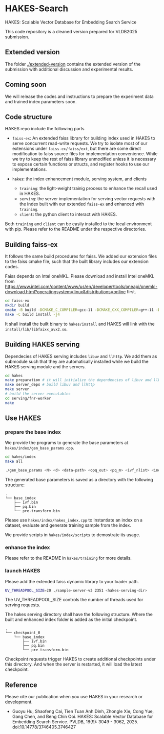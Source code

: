 # HAKES-Search

HAKES: Scalable Vector Database for Embedding Search Service

This code repository is a cleaned version prepared for VLDB2025 submission.

## Extended version

The folder [./extended-version](./extended-version/) contains the extended version of the submission with additional discussion and experimental results.

## Coming soon

We will release the codes and instructions to prepare the experiment data and trained index parameters soon.

## Code structure

HAKES repo include the following parts

* `faiss-ex`: An extended faiss library for building index used in HAKES to serve concurrent read-write requests. We try to isolate most of our extensions under `faiss-ex/faiss/ext`, but there are some direct modification to faiss source files for implementation convenience. While we try to keep the rest of faiss library unmodified unless it is necessary to expose certain functions or structs, and register hooks to use our implementations.
* `hakes`: the index enhancement module, serving system, and clients

  * `training`: the light-weight trainig process to enhance the recall used in HAKES.
  * `serving`: the server implementation for serving vector requests with the index built with our extended `faiss-ex` and enhanced with `training`.
  * `client`: the python client to interact with HAKES.

Both `training` and `client` can be easily installed to the local environment with pip. Please refer to the README under the respective directories.

## Building faiss-ex

It follows the same build procedures for faiss. We added our extension files to the faiss cmake file, such that the built library includes our extension codes.

Faiss depends on Intel oneMKL. Please download and install Intel oneMKL from <https://www.intel.com/content/www/us/en/developer/tools/oneapi/onemkl-download.html?operatingsystem=linux&distributions=online> first.

```sh
cd faiss-ex
mkdir build
cmake -B build -DCMAKE_C_COMPILER=gcc-11 -DCMAKE_CXX_COMPILER=g++-11 -DFAISS_ENABLE_GPU=OFF -DFAISS_ENABLE_PYTHON=OFF -DBUILD_SHARED_LIBS=ON -DCMAKE_BUILD_TYPE=Release -DFAISS_OPT_LEVEL=avx2 -DBLA_VENDOR=Intel10_64_dyn -DCMAKE_INSTALL_PREFIX=../hakes/install -DMKL_LIBRARIES=$HOME/intel/oneapi/mkl/2024.0/lib/libmkl_rt.so .
make -C build install -j4
```

It shall install the built binary to `hakes/install` and HAKES will link with the `install/lib/libfaixx_avx2.so`.

## Building HAKES serving

Dependecies of HAKES serving includes `libuv` and `llhttp`. We add them as submodule such that they are automatically installed while we build the HAKES serving module and the servers.

```sh
cd hakes
make preparation # it will initialize the dependencies of libuv and llhttp
make server_deps # build libuv and llhttp
make server
# build the server executables
cd serving/fnr-worker
make 
```

## Use HAKES

### prepare the base index

We provide the programs to generate the base parameters at `hakes/index/gen_base_params.cpp`.

```sh
cd hakes/index
make all
```

```sh
./gen_base_params <N> <d> <data-path> <opq_out> <pq_m> <ivf_nlist> <index_save_path> 
```

The generated base parameters is saved as a directory with the following structure:

```text
.
└── base_index
    ├── ivf.bin
    ├── pq.bin
    └── pre-transform.bin
```

Please use `hakes/index/hakes_index.cpp` to instantiate an index on a dataset, evaluate and generate training sample from the index.

We provide scripts in `hakes/index/scripts` to demostrate its usage.

### enhance the index

Please refer to the README in `hakes/training` for more details.

### launch HAKES

Please add the extended faiss dynamic library to your loader path.

```sh
UV_THREADPOOL_SIZE=20 ./sample-server-v3 2351 <hakes-serving-dir>
```

The UV_THREADPOOL_SIZE controls the number of threads used for serving requests.

The hakes serving directory shall have the following structure. Where the built and enhanced index folder is added as the initial checkpoint.

```text
.
└── checkpoint_0
    └── base_index
        ├── ivf.bin
        ├── pq.bin
        └── pre-transform.bin
```

Checkpoint requests trigger HAKES to create additional checkpoints under this directory. And when the server is restarted, it will load the latest checkpoint.

## Reference

Please cite our publication when you use HAKES in your research or development.

* Guoyu Hu, Shaofeng Cai, Tien Tuan Anh Dinh, Zhongle Xie, Cong Yue, Gang Chen, and Beng Chin Ooi. HAKES: Scalable Vector Database for Embedding Search Service. PVLDB, 18(9): 3049 - 3062, 2025. doi:10.14778/3746405.3746427
